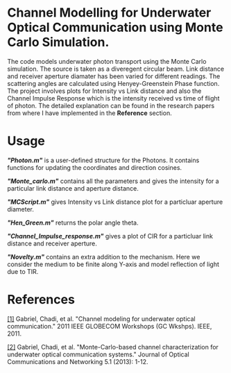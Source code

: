 # Channel Modelling for Underwater Optical Communication using Monte Carlo Simulation.
The code models underwater photon transport using the Monte Carlo simulation. The source is taken as a diveregent circular beam. Link distance and receiver aperture 
diamater has been varied for different readings. The scattering angles are calculated using Henyey-Greenstein Phase function. The project involves plots for Intensity
vs Link distance and also the Channel Impulse Response which is the intensity received vs time of flight of photon. The detailed explanation can be found in the research papers from where I have implemented in the **Reference** section.

# Usage
***"Photon.m"*** is a user-defined structure for the Photons. It contains functions for updating the coordinates and direction cosines. 

***"Monte_carlo.m"*** contains all the parameters and gives the intensity for a particular link distance and aperture distance.

***"MCScript.m"*** gives Intensity vs Link distance plot for a particluar aperture diameter.

***"Hen_Green.m"*** returns the polar angle theta.

***"Channel_Impulse_response.m"*** gives a plot of CIR for a particluar link distance and receiver aperture.

***"Novelty.m"*** contains an extra addition to the mechanism. Here we consider the medium to be finite along Y-axis and model reflection of light due to TIR.

# References
[[1]](https://doi.org/10.1109/GLOCOMW.2011.6162571) Gabriel, Chadi, et al. "Channel modeling for underwater optical communication." 2011 IEEE GLOBECOM Workshops (GC Wkshps). IEEE, 2011.

[[2]](https://doi.org/10.1364/JOCN.5.000001) Gabriel, Chadi, et al. "Monte-Carlo-based channel characterization for underwater optical communication systems." Journal of Optical Communications and Networking 5.1 (2013): 1-12.
